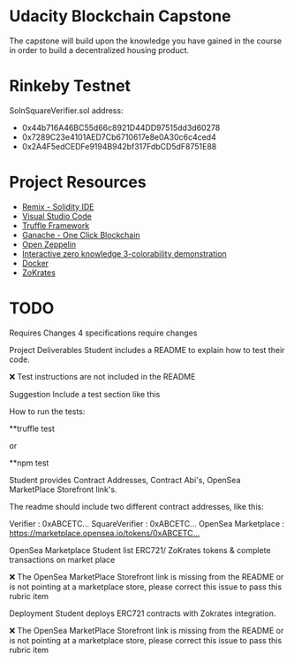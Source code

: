 # Udacity Blockchain Capstone

The capstone will build upon the knowledge you have gained in the course in order to build a decentralized housing product.

# Rinkeby Testnet

SolnSquareVerifier.sol address:

- 0x44b716A46BC55d66c8921D44DD97515dd3d60278
- 0x7289C23e4101AED7Cb6710617e8e0A30c6c4ced4
- 0x2A4F5edCEDFe9194B942bf317FdbCD5dF8751E88

# Project Resources

- [Remix - Solidity IDE](https://remix.ethereum.org/)
- [Visual Studio Code](https://code.visualstudio.com/)
- [Truffle Framework](https://truffleframework.com/)
- [Ganache - One Click Blockchain](https://truffleframework.com/ganache)
- [Open Zeppelin ](https://openzeppelin.org/)
- [Interactive zero knowledge 3-colorability demonstration](http://web.mit.edu/~ezyang/Public/graph/svg.html)
- [Docker](https://docs.docker.com/install/)
- [ZoKrates](https://github.com/Zokrates/ZoKrates)

# TODO

Requires Changes
4 specifications require changes

Project Deliverables
Student includes a README to explain how to test their code.

:x: Test instructions are not included in the README

Suggestion
Include a test section like this

How to run the tests:

\*\*truffle test

or

\*\*npm test

Student provides Contract Addresses, Contract Abi's, OpenSea MarketPlace Storefront link's.

The readme should include two different contract addresses, like this:

Verifier : 0xABCETC...
SquareVerifier : 0xABCETC…
OpenSea Marketplace : https://marketplace.opensea.io/tokens/0xABCETC…

OpenSea Marketplace
Student list ERC721/ ZoKrates tokens & complete transactions on market place

:x: The OpenSea MarketPlace Storefront link is missing from the README or is not pointing at a marketplace store, please correct this issue to pass this rubric item

Deployment
Student deploys ERC721 contracts with Zokrates integration.

:x: The OpenSea MarketPlace Storefront link is missing from the README or is not pointing at a marketplace store, please correct this issue to pass this rubric item
